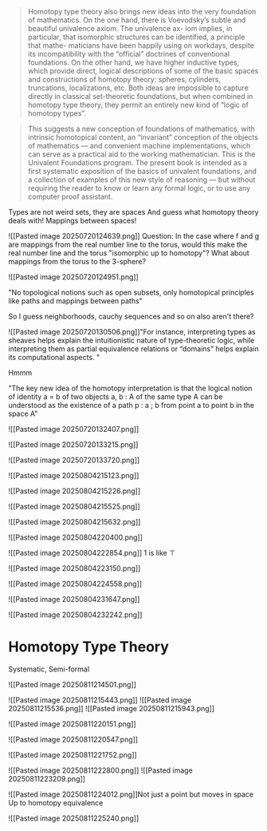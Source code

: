 

> Homotopy type theory also brings new ideas into the very foundation of mathematics. On
the one hand, there is Voevodsky’s subtle and beautiful univalence axiom. The univalence ax-
iom implies, in particular, that isomorphic structures can be identified, a principle that mathe-
maticians have been happily using on workdays, despite its incompatibility with the “official”
doctrines of conventional foundations. On the other hand, we have higher inductive types, which
provide direct, logical descriptions of some of the basic spaces and constructions of homotopy
theory: spheres, cylinders, truncations, localizations, etc. Both ideas are impossible to capture
directly in classical set-theoretic foundations, but when combined in homotopy type theory, they
permit an entirely new kind of “logic of homotopy types”.

> This suggests a new conception of foundations of mathematics, with intrinsic homotopical
content, an “invariant” conception of the objects of mathematics — and convenient machine
implementations, which can serve as a practical aid to the working mathematician. This is the
Univalent Foundations program. The present book is intended as a first systematic exposition of
the basics of univalent foundations, and a collection of examples of this new style of reasoning
— but without requiring the reader to know or learn any formal logic, or to use any computer
proof assistant.





Types are not weird sets, they are spaces
And guess what homotopy theory deals with! Mappings between spaces!


![[Pasted image 20250720124639.png]]
Question: In the case where f and g are mappings from the real number line to the torus, would this make the real number line and the torus "isomorphic up to homotopy"? What about mappings from the torus to the 3-sphere?



![[Pasted image 20250720124951.png]]


"No topological notions such as open subsets, only homotopical principles like paths and mappings between paths"

So I guess neighborhoods, cauchy sequences and so on also aren't there?



![[Pasted image 20250720130506.png]]"For instance, interpreting types
as sheaves helps explain the intuitionistic nature of type-theoretic logic, while interpreting them
as partial equivalence relations or “domains” helps explain its computational aspects. "

Hmmm

"The key new idea of the homotopy interpretation is that the logical notion of identity a = b of
two objects a, b : A of the same type A can be understood as the existence of a path p : a ; b from point a to point b in the space A"




![[Pasted image 20250720132407.png]]

![[Pasted image 20250720133215.png]]



![[Pasted image 20250720133720.png]]




![[Pasted image 20250804215123.png]]

![[Pasted image 20250804215226.png]]


![[Pasted image 20250804215525.png]]


![[Pasted image 20250804215632.png]]


![[Pasted image 20250804220400.png]]


![[Pasted image 20250804222854.png]]
1 is like $\top$


![[Pasted image 20250804223150.png]]



![[Pasted image 20250804224558.png]]


![[Pasted image 20250804231647.png]]

![[Pasted image 20250804232242.png]]




# Homotopy Type Theory

Systematic, Semi-formal

![[Pasted image 20250811214501.png]]

![[Pasted image 20250811215443.png]]
![[Pasted image 20250811215536.png]]
![[Pasted image 20250811215943.png]]



![[Pasted image 20250811220151.png]]


![[Pasted image 20250811220547.png]]

![[Pasted image 20250811221752.png]]


![[Pasted image 20250811222800.png]]
![[Pasted image 20250811223209.png]]




![[Pasted image 20250811224012.png]]Not just a point but moves in space
Up to homotopy equivalence


![[Pasted image 20250811225240.png]]

